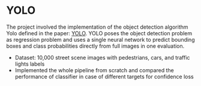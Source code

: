 # YOLO

The project involved the implementation of the object detection algorithm Yolo defined in the paper: [YOLO](https://arxiv.org/pdf/1506.02640.pdf). YOLO poses the object detection problem as regression problem and uses a single neural network to predict bounding boxes and class probabilities directly from full images in one evaluation.

- Dataset: 10,000 street scene images with pedestrians, cars, and traffic lights labels
- Implemented the whole pipeline from scratch and compared the performance of classifier in case of different targets for confidence loss
